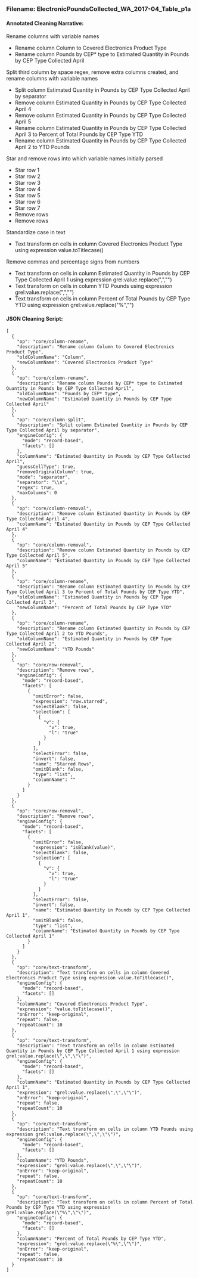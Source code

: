 ### Filename:  ElectronicPoundsCollected_WA_2017-04_Table_p1a

#### Annotated Cleaning Narrative:

Rename columns with variable names
- Rename column Column to Covered Electronics Product Type
- Rename column Pounds by CEP* type to Estimated Quantity in Pounds by CEP Type Collected April

Split third column by space regex, remove extra columns created, and rename columns with variable names 
- Split column Estimated Quantity in Pounds by CEP Type Collected April by separator
- Remove column Estimated Quantity in Pounds by CEP Type Collected April 4
- Remove column Estimated Quantity in Pounds by CEP Type Collected April 5
- Rename column Estimated Quantity in Pounds by CEP Type Collected April 3 to Percent of Total Pounds by CEP Type YTD
- Rename column Estimated Quantity in Pounds by CEP Type Collected April 2 to YTD Pounds

Star and remove rows into which variable names initially parsed
- Star row 1
- Star row 2
- Star row 3
- Star row 4
- Star row 5
- Star row 6
- Star row 7
- Remove rows
- Remove rows
	
Standardize case in text
- Text transform on cells in column Covered Electronics Product Type using expression value.toTitlecase()

Remove commas and percentage signs from numbers 
- Text transform on cells in column Estimated Quantity in Pounds by CEP Type Collected April 1 using expression grel:value.replace(",","")
- Text transform on cells in column YTD Pounds using expression grel:value.replace(",","")
- Text transform on cells in column Percent of Total Pounds by CEP Type YTD using expression grel:value.replace("%","")

#### JSON Cleaning Script:

```
[
  {
    "op": "core/column-rename",
    "description": "Rename column Column to Covered Electronics Product Type",
    "oldColumnName": "Column",
    "newColumnName": "Covered Electronics Product Type"
  },
  {
    "op": "core/column-rename",
    "description": "Rename column Pounds by CEP* type to Estimated Quantity in Pounds by CEP Type Collected April",
    "oldColumnName": "Pounds by CEP* type",
    "newColumnName": "Estimated Quantity in Pounds by CEP Type Collected April"
  },
  {
    "op": "core/column-split",
    "description": "Split column Estimated Quantity in Pounds by CEP Type Collected April by separator",
    "engineConfig": {
      "mode": "record-based",
      "facets": []
    },
    "columnName": "Estimated Quantity in Pounds by CEP Type Collected April",
    "guessCellType": true,
    "removeOriginalColumn": true,
    "mode": "separator",
    "separator": "\\s",
    "regex": true,
    "maxColumns": 0
  },
  {
    "op": "core/column-removal",
    "description": "Remove column Estimated Quantity in Pounds by CEP Type Collected April 4",
    "columnName": "Estimated Quantity in Pounds by CEP Type Collected April 4"
  },
  {
    "op": "core/column-removal",
    "description": "Remove column Estimated Quantity in Pounds by CEP Type Collected April 5",
    "columnName": "Estimated Quantity in Pounds by CEP Type Collected April 5"
  },
  {
    "op": "core/column-rename",
    "description": "Rename column Estimated Quantity in Pounds by CEP Type Collected April 3 to Percent of Total Pounds by CEP Type YTD",
    "oldColumnName": "Estimated Quantity in Pounds by CEP Type Collected April 3",
    "newColumnName": "Percent of Total Pounds by CEP Type YTD"
  },
  {
    "op": "core/column-rename",
    "description": "Rename column Estimated Quantity in Pounds by CEP Type Collected April 2 to YTD Pounds",
    "oldColumnName": "Estimated Quantity in Pounds by CEP Type Collected April 2",
    "newColumnName": "YTD Pounds"
  },
  {
    "op": "core/row-removal",
    "description": "Remove rows",
    "engineConfig": {
      "mode": "record-based",
      "facets": [
        {
          "omitError": false,
          "expression": "row.starred",
          "selectBlank": false,
          "selection": [
            {
              "v": {
                "v": true,
                "l": "true"
              }
            }
          ],
          "selectError": false,
          "invert": false,
          "name": "Starred Rows",
          "omitBlank": false,
          "type": "list",
          "columnName": ""
        }
      ]
    }
  },
  {
    "op": "core/row-removal",
    "description": "Remove rows",
    "engineConfig": {
      "mode": "record-based",
      "facets": [
        {
          "omitError": false,
          "expression": "isBlank(value)",
          "selectBlank": false,
          "selection": [
            {
              "v": {
                "v": true,
                "l": "true"
              }
            }
          ],
          "selectError": false,
          "invert": false,
          "name": "Estimated Quantity in Pounds by CEP Type Collected April 1",
          "omitBlank": false,
          "type": "list",
          "columnName": "Estimated Quantity in Pounds by CEP Type Collected April 1"
        }
      ]
    }
  },
  {
    "op": "core/text-transform",
    "description": "Text transform on cells in column Covered Electronics Product Type using expression value.toTitlecase()",
    "engineConfig": {
      "mode": "record-based",
      "facets": []
    },
    "columnName": "Covered Electronics Product Type",
    "expression": "value.toTitlecase()",
    "onError": "keep-original",
    "repeat": false,
    "repeatCount": 10
  },
  {
    "op": "core/text-transform",
    "description": "Text transform on cells in column Estimated Quantity in Pounds by CEP Type Collected April 1 using expression grel:value.replace(\",\",\"\")",
    "engineConfig": {
      "mode": "record-based",
      "facets": []
    },
    "columnName": "Estimated Quantity in Pounds by CEP Type Collected April 1",
    "expression": "grel:value.replace(\",\",\"\")",
    "onError": "keep-original",
    "repeat": false,
    "repeatCount": 10
  },
  {
    "op": "core/text-transform",
    "description": "Text transform on cells in column YTD Pounds using expression grel:value.replace(\",\",\"\")",
    "engineConfig": {
      "mode": "record-based",
      "facets": []
    },
    "columnName": "YTD Pounds",
    "expression": "grel:value.replace(\",\",\"\")",
    "onError": "keep-original",
    "repeat": false,
    "repeatCount": 10
  },
  {
    "op": "core/text-transform",
    "description": "Text transform on cells in column Percent of Total Pounds by CEP Type YTD using expression grel:value.replace(\"%\",\"\")",
    "engineConfig": {
      "mode": "record-based",
      "facets": []
    },
    "columnName": "Percent of Total Pounds by CEP Type YTD",
    "expression": "grel:value.replace(\"%\",\"\")",
    "onError": "keep-original",
    "repeat": false,
    "repeatCount": 10
  }
]
```
